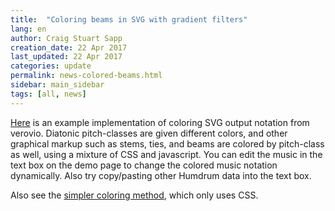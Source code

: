 ```yaml
---
title:  "Coloring beams in SVG with gradient filters"
lang: en
author: Craig Stuart Sapp
creation_date: 22 Apr 2017
last_updated: 22 Apr 2017
categories: update
permalink: news-colored-beams.html
sidebar: main_sidebar
tags: [all, news]
---
```


[Here](myvhv/svg_notes/colored_beams.html) is an example implementation
of coloring SVG output notation from verovio.  Diatonic pitch-classes 
are given different colors, and other graphical markup such as stems, ties,
and beams are colored by pitch-class as well, using a mixture of CSS and javascript.
You can edit the music in the text box on the demo page to change the 
colored music notation dynamically.  Also try copy/pasting other 
Humdrum data into the text box. 

Also see the [simpler coloring method](/myvhv/svg_notes/colored_notes.html),
which only uses CSS.


